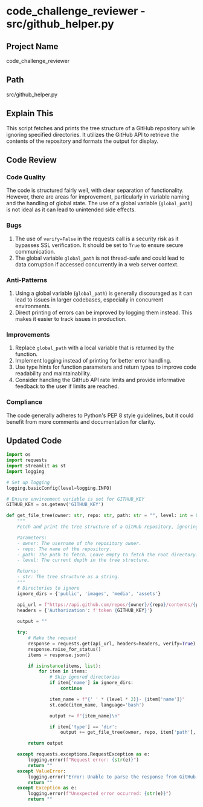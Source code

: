 

# code_challenge_reviewer - src/github_helper.py



## Project Name
code_challenge_reviewer

## Path
src/github_helper.py

## Explain This
This script fetches and prints the tree structure of a GitHub repository while ignoring specified directories. It utilizes the GitHub API to retrieve the contents of the repository and formats the output for display.

## Code Review
### Code Quality
The code is structured fairly well, with clear separation of functionality. However, there are areas for improvement, particularly in variable naming and the handling of global state. The use of a global variable (`global_path`) is not ideal as it can lead to unintended side effects.

### Bugs
1. The use of `verify=False` in the requests call is a security risk as it bypasses SSL verification. It should be set to `True` to ensure secure communication.
2. The global variable `global_path` is not thread-safe and could lead to data corruption if accessed concurrently in a web server context.

### Anti-Patterns
1. Using a global variable (`global_path`) is generally discouraged as it can lead to issues in larger codebases, especially in concurrent environments.
2. Direct printing of errors can be improved by logging them instead. This makes it easier to track issues in production.

### Improvements
1. Replace `global_path` with a local variable that is returned by the function.
2. Implement logging instead of printing for better error handling.
3. Use type hints for function parameters and return types to improve code readability and maintainability.
4. Consider handling the GitHub API rate limits and provide informative feedback to the user if limits are reached.

### Compliance
The code generally adheres to Python's PEP 8 style guidelines, but it could benefit from more comments and documentation for clarity.

## Updated Code
```python
import os
import requests
import streamlit as st
import logging

# Set up logging
logging.basicConfig(level=logging.INFO)

# Ensure environment variable is set for GITHUB_KEY
GITHUB_KEY = os.getenv('GITHUB_KEY')

def get_file_tree(owner: str, repo: str, path: str = "", level: int = 0) -> str:
    """
    Fetch and print the tree structure of a GitHub repository, ignoring specific folders.

    Parameters:
    - owner: The username of the repository owner.
    - repo: The name of the repository.
    - path: The path to fetch. Leave empty to fetch the root directory.
    - level: The current depth in the tree structure.

    Returns:
    - str: The tree structure as a string.
    """
    # Directories to ignore
    ignore_dirs = {'public', 'images', 'media', 'assets'}

    api_url = f"https://api.github.com/repos/{owner}/{repo}/contents/{path}"
    headers = {'Authorization': f'token {GITHUB_KEY}'}
    
    output = ""

    try:
        # Make the request
        response = requests.get(api_url, headers=headers, verify=True)  # Security improvement
        response.raise_for_status()
        items = response.json()

        if isinstance(items, list):
            for item in items:
                # Skip ignored directories
                if item['name'] in ignore_dirs:
                    continue

                item_name = f"{' ' * (level * 2)}- {item['name']}"
                st.code(item_name, language='bash')

                output += f"{item_name}\n"

                if item['type'] == 'dir':
                    output += get_file_tree(owner, repo, item['path'], level + 1)

        return output

    except requests.exceptions.RequestException as e:
        logging.error(f"Request error: {str(e)}")
        return ""
    except ValueError:
        logging.error("Error: Unable to parse the response from GitHub.")
        return ""
    except Exception as e:
        logging.error(f"Unexpected error occurred: {str(e)}")
        return ""


